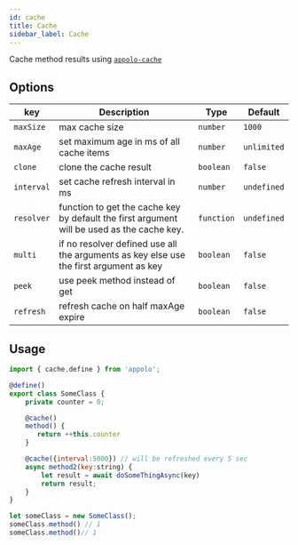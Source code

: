 ```yaml
---
id: cache
title: Cache
sidebar_label: Cache
---
```


Cache method results using [`appolo-cache​`](https://github.com/shmoop207/appolo-cache)

## Options

| key | Description | Type | Default
| --- | --- | --- | --- |
| `maxSize` | max cache size | `number`|  `1000`|
| `maxAge` | set maximum age in ms of all cache items | `number` | `unlimited` |
| `clone` |  clone the cache result | `boolean` | `false` |
| `interval` | set cache refresh interval in ms | `number` | `undefined` |
| `resolver` | function to get the cache key by default the first argument will be used as the cache key. | `function` | `undefined` |
| `multi` | if no resolver defined use all the arguments as key else use the first argument as key  | `boolean` | `false` |
| `peek` |  use peek method instead of get | `boolean` | `false` |
| `refresh` |  refresh cache on half maxAge expire | `boolean` | `false` |

## Usage
```javascript
import { cache,define } from 'appolo';

@define()
export class SomeClass {
    private counter = 0;

    @cache()
    method() {
       return ++this.counter
    }

    @cache({interval:5000}) // will be refreshed every 5 sec
    async method2(key:string) {
        let result = await doSomeThingAsync(key)
        return result;
    }
}

let someClass = new SomeClass();
someClass.method() // 1
someClass.method()// 1
```